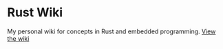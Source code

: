 # Rust Wiki

My personal wiki for concepts in Rust and embedded programming. [View the wiki](https://github.com/chenbobby/rust-wiki/wiki)
